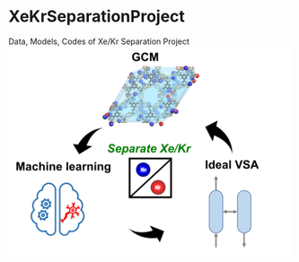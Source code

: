 # XeKrSeparationProject
Data, Models, Codes of Xe/Kr Separation Project
![Xe/Kr Separation Project ideas](/Figures/Overview.jpg "workflow")
